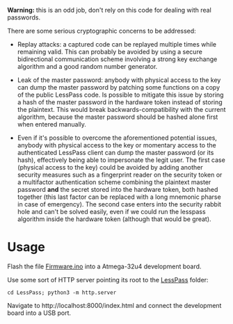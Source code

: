 **Warning:** this is an odd job, don't rely on this code for dealing with real passwords.

There are some serious cryptographic concerns to be addressed:

* Replay attacks: a captured code can be replayed multiple times while remaining valid.
  This can probably be avoided by using a secure bidirectional communication scheme involving a strong key exchange algorithm and a good random number generator.
  
* Leak of the master password: anybody with physical access to the key can dump the master password by patching some functions on a copy of the public LessPass code.
  Is possible to mitigate this issue by storing a hash of the master password in the hardware token instead of storing the plaintext. This would break backwards-compatibility with the current algorithm, because the master password should be hashed alone first when entered manually.

* Even if it's possible to overcome the aforementioned potential issues, anybody with physical access to the key or momentary access to the authenticated LessPass client can dump the master password (or its hash), effectively being able to impersonate the legit user.
  The first case (physical access to the key) could be avoided by adding another security measures such as a fingerprint reader on the security token or a multifactor authentication scheme combining the plaintext master password **and** the secret stored into the hardware token, both hashed together (this last factor can be replaced with a long mnemonic pharse in case of emergency).
  The second case enters into the security rabbit hole and can't be solved easily, even if we could run the lesspass algorithm inside the hardware token (although that would be great).

# Usage

Flash the file [Firmware.ino](/LessPass/Firmware/Firmware.ino) into a Atmega-32u4 development board.

Use some sort of HTTP server pointing its root to the [LessPass](/LessPass) folder:

    cd LessPass; python3 -m http.server
    
Navigate to http://localhost:8000/index.html and connect the development board into a USB port.
